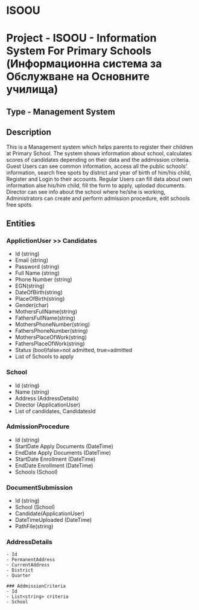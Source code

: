 # ISOOU
# Project - ISOOU - Information System For Primary Schools (Информационна система за Обслужване на Основните училища)

## Type - Management System

## Description

This is a Management system which helps parents to register their children at Primary School. 
The system shows information about school, calculates scores of candidates depending on their data and the addmission criteria.
Guest Users can see common information, access all the public schools' information, search free spots by district and year of birth of him/his child, Register and Login to their accounts.
Regular Users can fill data about own information alse his/him child, fill the form to apply, uplodad documents.
Director can see info about the school where he/she is working,
Administrators can create and perform admission procedure, edit schools free spots

## Entities

### ApplictionUser >> Candidates
  - Id (string)
  - Email (string) 
  - Password (string)
  - Full Name (string)
  - Phone Number (string)
  - EGN(string)
  - DateOfBirth(string)
  - PlaceOfBirth(string)
  - Gender(char)
  - MothersFullName(string)
  - FathersFullName(string)
  - MothersPhoneNumber(string)
  - FathersPhoneNumber(string)
  - MothersPlaceOfWork(string)
  - FathersPlaceOfWork(string)
  - Status (bool)false=not admitted, true=admitted
  - List of Schools to apply
  
 ### School
  - Id (string)
  - Name (string) 
  - Address (AddressDetails)
  - Director (ApplicationUser)
  - List of candidates, CandidatesId
 
  
### AdmissionProcedure
  - Id (string)
  - StartDate Apply Documents (DateTime)
  - EndDate Apply Documents (DateTime)
  - StartDate Enrollment (DateTime)
  - EndDate Enrollment (DateTime)
  - Schools (School)
	
### DocumentSubmission
  - Id (string)
  - School (School)
  - Candidate(ApplicationUser)
  - DateTimeUploaded (DateTime)
  - PathFile(string)
  
  ### AddressDetails	
	- Id
	- PermanentAddress
	- CurrentAddress
	- District
	- Quarter
	
	### AddmissionCriteria
	- Id
	- List<string> criteria
	- School 
